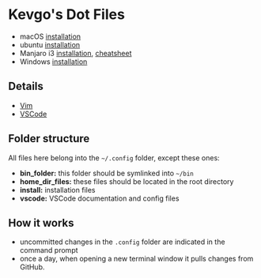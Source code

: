 # Kevgo's Dot Files

- macOS [installation](install_macos.md)
- ubuntu [installation](install_ubuntu.md)
- Manjaro i3 [installation](install_manjaro_i3.md), [cheatsheet](i3_cheatsheet.md)
- Windows [installation](install_windows.md)


## Details

- [Vim](vim.md)
- [VSCode](vscode/README.md)


## Folder structure

All files here belong into the `~/.config` folder, except these ones:
- __bin_folder:__ this folder should be symlinked into `~/bin`
- __home_dir_files:__ these files should be located in the root directory
- __install:__ installation files
- __vscode:__ VSCode documentation and config files


## How it works

- uncommitted changes in the `.config` folder are indicated in the command prompt
- once a day,
  when opening a new terminal window
  it pulls changes from GitHub.
